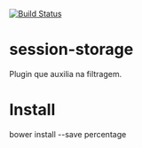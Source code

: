 [![Build Status](https://travis-ci.org/armando-couto/percentage.svg?branch=master)](https://travis-ci.org/armando-couto/percentage)

# session-storage
Plugin que auxilia na filtragem.

# Install
bower install --save percentage

